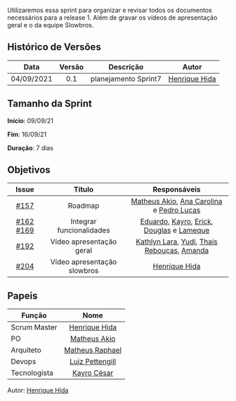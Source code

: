 ﻿---
layout: page_slowbrows
tag: slowbrows
---

Utilizaremos essa sprint para organizar e revisar todos os documentos necessários para a release 1. Além de gravar os vídeos de apresentação geral e o da equipe Slowbros.


## Histórico de Versões

| Data       | Versão | Descrição                      | Autor             |
| :--------: | :----: | :----------:                   | :---------------: |
| 04/09/2021 |    0.1   | planejamento Sprint7 | [Henrique Hida](https://github.com/HenriqueHida)|

## Tamanho da Sprint

**Início**: 09/09/21

**Fim**: 16/09/21

**Duração**: 7 dias

## Objetivos

| Issue |            Título            |        Responsáveis         | 
|:-------:|:----------------------------:|:-----------------------------:|
| [#157](https://github.com/fga-eps-mds/2021.1-AlligaBot/issues/157) | Roadmap | [Matheus Akio](https://github.com/matheusakio), [Ana Carolina](https://github.com/AnaCarolinaRodriguesLeite) e [Pedro Lucas](https://github.com/PedroLSF)
| [#162](https://github.com/fga-eps-mds/2021.1-AlligaBot/issues/162) [#169](https://github.com/fga-eps-mds/2021.1-AlligaBot/issues/169)  | Integrar funcionalidades | [Eduardo](https://github.com/MegahNevel), [Kayro](https://github.com/kayrocesar), [Erick](https://github.com/Ericklevy), [Douglas](https://github.com/DouglasMonteles) e [Lameque](https://github.com/LamequeFernandes)
| [#192](https://github.com/fga-eps-mds/2021.1-AlligaBot/issues/192) |  Vídeo apresentação geral|  [Kathlyn Lara](https://github.com/klmurussi), [Yudi](https://github.com/yudi-azvd), [Thais Rebouças](https://github.com/Thais-ra), [Amanda](https://github.com/AmandaNbr)
[#204](https://github.com/fga-eps-mds/2021.1-AlligaBot/issues/204) |  Vídeo apresentação slowbros|  [Henrique Hida](https://github.com/HenriqueHida)



## Papeis

|      Função      |            Nome            |
|------------------|:--------------------------:|
| Scrum Master | [Henrique Hida](https://github.com/HenriqueHida) |
| PO | [Matheus Akio](https://github.com/matheusakio) |
| Arquiteto | [Matheus Raphael](https://github.com/matheusrazor) |
| Devops | [Luiz Pettengill](https://github.com/LuizPettengill) |
| Tecnologista | [Kayro César](https://github.com/kayrocesar)

Autor: [Henrique Hida](https://github.com/HenriqueHida)
